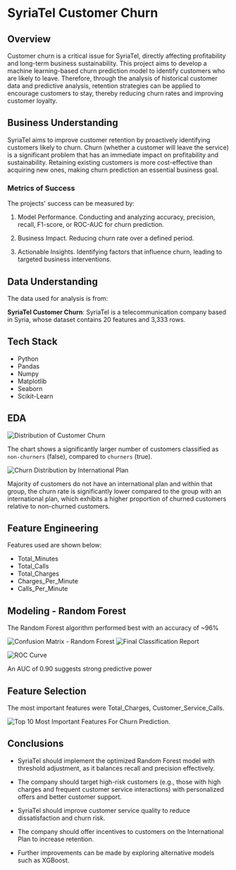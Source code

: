 # SyriaTel Customer Churn

## Overview
Customer churn is a critical issue for SyriaTel, directly affecting profitability and long-term business sustainability. This project aims to develop a machine learning-based churn prediction model to identify customers who are likely to leave. Therefore, through the analysis of historical customer data and predictive analysis, retention strategies can be applied to encourage customers to stay, thereby reducing churn rates and improving customer loyalty.

## Business Understanding
SyriaTel aims to improve customer retention by proactively identifying customers likely to churn. Churn (whether a customer will leave the service) is a significant problem that has an immediate impact on profitability and sustainability. Retaining existing customers is more cost-effective than acquiring new ones, making churn prediction an essential business goal.

### Metrics of Success
The projects' success can be measured by:

1. Model Performance.
Conducting and analyzing accuracy, precision, recall, F1-score, or ROC-AUC for churn prediction.

2. Business Impact.
Reducing churn rate over a defined period.

3. Actionable Insights.
Identifying factors that influence churn, leading to targeted business interventions.

  
## Data Understanding
The data used for analysis is from:
    
**SyriaTel Customer Churn**: SyriaTel is a telecommunication company based in Syria, whose dataset contains 20 features and 3,333 rows.

## Tech Stack
- Python
- Pandas
- Numpy
- Matplotlib
- Seaborn
- Scikit-Learn

## EDA

![Distribution of Customer Churn](/images/Customer%20Churn%20Distribution.png)

The chart shows a significantly larger number of customers classified as `non-churners` (false), compared to `churners` (true).

![Churn Distribution by International Plan](/images/Churn%20Distribution%20by%20International%20Plan.png)

Majority of customers do not have an international plan and within that group, the churn rate is significantly lower compared to the group with an international plan, which exhibits a higher proportion of churned customers relative to non-churned customers.


## Feature Engineering
Features used are shown below:

- Total_Minutes
- Total_Calls
- Total_Charges
- Charges_Per_Minute
- Calls_Per_Minute

## Modeling - Random Forest

The Random Forest algorithm performed best with an accuracy of ~96%

![Confusion Matrix - Random Forest](/images/Confusion%20Matrix%20-%20Random%20Forest.png)
![Final Classification Report](/images/Classification%20Report.png)

![ROC Curve](/images/ROC%20Curve.png)

An AUC of 0.90 suggests strong predictive power

## Feature Selection

The most important features were Total_Charges, Customer_Service_Calls.

![Top 10 Most Important Features For Churn Prediction](/images/Top%2010%20Most%20Important%20Features%20for%20Churn%20Prediction.png).


## Conclusions

- SyriaTel should implement the optimized Random Forest model with threshold adjustment, as it balances recall and precision effectively.

- The company should target high-risk customers (e.g., those with high charges and frequent customer service interactions) with personalized offers and better customer support.

- SyriaTel should improve customer service quality to reduce dissatisfaction and churn risk.

- The company should offer incentives to customers on the International Plan to increase retention.

- Further improvements can be made by exploring alternative models such as XGBoost.